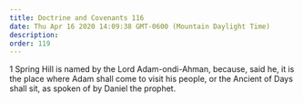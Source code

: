 ```yaml
---
title: Doctrine and Covenants 116
date: Thu Apr 16 2020 14:09:38 GMT-0600 (Mountain Daylight Time)
description: 
order: 119
---
```


<p>
  1 Spring Hill is named by the Lord Adam-ondi-Ahman, because, said he, it is
  the place where Adam shall come to visit his people, or the Ancient of Days
  shall sit, as spoken of by Daniel the prophet.
</p>
